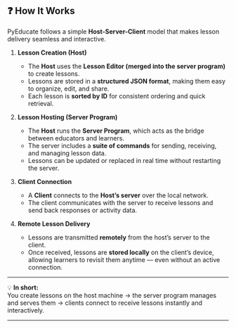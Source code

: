## ❓ How It Works

PyEducate follows a simple **Host-Server-Client** model that makes lesson delivery seamless and interactive.

1. **Lesson Creation (Host)**

    - The **Host** uses the **Lesson Editor (merged into the server program)** to create lessons.  
    - Lessons are stored in a **structured JSON format**, making them easy to organize, edit, and share.  
    - Each lesson is **sorted by ID** for consistent ordering and quick retrieval.  

2. **Lesson Hosting (Server Program)**

    - The **Host** runs the **Server Program**, which acts as the bridge between educators and learners.  
    - The server includes a **suite of commands** for sending, receiving, and managing lesson data.  
    - Lessons can be updated or replaced in real time without restarting the server.  

3. **Client Connection**

    - A **Client** connects to the **Host’s server** over the local network.  
    - The client communicates with the server to receive lessons and send back responses or activity data.  

4. **Remote Lesson Delivery**

    - Lessons are transmitted **remotely** from the host’s server to the client.  
    - Once received, lessons are **stored locally** on the client’s device, allowing learners to revisit them anytime — even without an active connection.  

---

💡 **In short:**  
You create lessons on the host machine → the server program manages and serves them → clients connect to receive lessons instantly and interactively.

---


